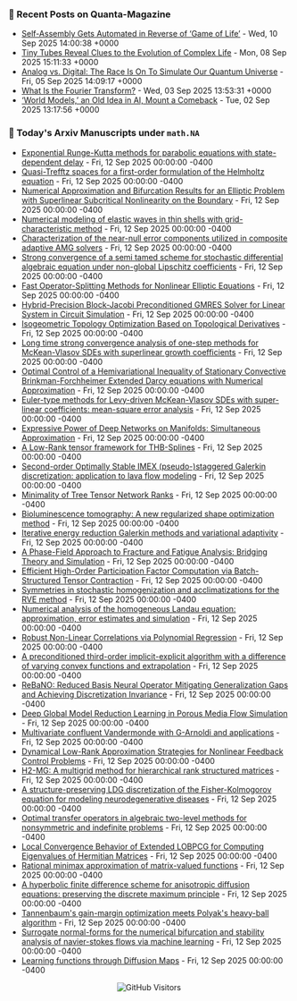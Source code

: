 ### 📝 Recent Posts on Quanta-Magazine
<!-- quanta starts -->
* <a href="https://www.quantamagazine.org/self-assembly-gets-automated-in-reverse-of-game-of-life-20250910/">Self-Assembly Gets Automated in Reverse of ‘Game of Life’</a> - Wed, 10 Sep 2025 14:00:38 +0000
* <a href="https://www.quantamagazine.org/tiny-tubes-reveal-clues-to-the-evolution-of-complex-life-20250908/">Tiny Tubes Reveal Clues to the Evolution of Complex Life</a> - Mon, 08 Sep 2025 15:11:33 +0000
* <a href="https://www.quantamagazine.org/analog-vs-digital-the-race-is-on-to-simulate-our-quantum-universe-20250905/">Analog vs. Digital: The Race Is On To Simulate Our Quantum Universe</a> - Fri, 05 Sep 2025 14:09:17 +0000
* <a href="https://www.quantamagazine.org/what-is-the-fourier-transform-20250903/">What Is the Fourier Transform?</a> - Wed, 03 Sep 2025 13:53:31 +0000
* <a href="https://www.quantamagazine.org/world-models-an-old-idea-in-ai-mount-a-comeback-20250902/">‘World Models,’ an Old Idea in AI, Mount a Comeback</a> - Tue, 02 Sep 2025 13:17:56 +0000
<!-- quanta ends -->


### 📝 Today's Arxiv Manuscripts under ``math.NA``
<!-- arxiv-math-na starts -->
* <a href="https://arxiv.org/abs/2509.08902">Exponential Runge-Kutta methods for parabolic equations with state-dependent delay</a> - Fri, 12 Sep 2025 00:00:00 -0400
* <a href="https://arxiv.org/abs/2509.08936">Quasi-Trefftz spaces for a first-order formulation of the Helmholtz equation</a> - Fri, 12 Sep 2025 00:00:00 -0400
* <a href="https://arxiv.org/abs/2509.08990">Numerical Approximation and Bifurcation Results for an Elliptic Problem with Superlinear Subcritical Nonlinearity on the Boundary</a> - Fri, 12 Sep 2025 00:00:00 -0400
* <a href="https://arxiv.org/abs/2509.09017">Numerical modeling of elastic waves in thin shells with grid-characteristic method</a> - Fri, 12 Sep 2025 00:00:00 -0400
* <a href="https://arxiv.org/abs/2509.09023">Characterization of the near-null error components utilized in composite adaptive AMG solvers</a> - Fri, 12 Sep 2025 00:00:00 -0400
* <a href="https://arxiv.org/abs/2509.09032">Strong convergence of a semi tamed scheme for stochastic differential algebraic equation under non-global Lipschitz coefficients</a> - Fri, 12 Sep 2025 00:00:00 -0400
* <a href="https://arxiv.org/abs/2509.09132">Fast Operator-Splitting Methods for Nonlinear Elliptic Equations</a> - Fri, 12 Sep 2025 00:00:00 -0400
* <a href="https://arxiv.org/abs/2509.09139">Hybrid-Precision Block-Jacobi Preconditioned GMRES Solver for Linear System in Circuit Simulation</a> - Fri, 12 Sep 2025 00:00:00 -0400
* <a href="https://arxiv.org/abs/2509.09236">Isogeometric Topology Optimization Based on Topological Derivatives</a> - Fri, 12 Sep 2025 00:00:00 -0400
* <a href="https://arxiv.org/abs/2509.09274">Long time strong convergence analysis of one-step methods for McKean-Vlasov SDEs with superlinear growth coefficients</a> - Fri, 12 Sep 2025 00:00:00 -0400
* <a href="https://arxiv.org/abs/2509.09287">Optimal Control of a Hemivariational Inequality of Stationary Convective Brinkman-Forchheimer Extended Darcy equations with Numerical Approximation</a> - Fri, 12 Sep 2025 00:00:00 -0400
* <a href="https://arxiv.org/abs/2509.09302">Euler-type methods for Levy-driven McKean-Vlasov SDEs with super-linear coefficients: mean-square error analysis</a> - Fri, 12 Sep 2025 00:00:00 -0400
* <a href="https://arxiv.org/abs/2509.09362">Expressive Power of Deep Networks on Manifolds: Simultaneous Approximation</a> - Fri, 12 Sep 2025 00:00:00 -0400
* <a href="https://arxiv.org/abs/2509.09434">A Low-Rank tensor framework for THB-Splines</a> - Fri, 12 Sep 2025 00:00:00 -0400
* <a href="https://arxiv.org/abs/2509.09460">Second-order Optimally Stable IMEX (pseudo-)staggered Galerkin discretization: application to lava flow modeling</a> - Fri, 12 Sep 2025 00:00:00 -0400
* <a href="https://arxiv.org/abs/2509.09463">Minimality of Tree Tensor Network Ranks</a> - Fri, 12 Sep 2025 00:00:00 -0400
* <a href="https://arxiv.org/abs/2509.09533">Bioluminescence tomography: A new regularized shape optimization method</a> - Fri, 12 Sep 2025 00:00:00 -0400
* <a href="https://arxiv.org/abs/2509.09600">Iterative energy reduction Galerkin methods and variational adaptivity</a> - Fri, 12 Sep 2025 00:00:00 -0400
* <a href="https://arxiv.org/abs/2509.08939">A Phase-Field Approach to Fracture and Fatigue Analysis: Bridging Theory and Simulation</a> - Fri, 12 Sep 2025 00:00:00 -0400
* <a href="https://arxiv.org/abs/2509.08968">Efficient High-Order Participation Factor Computation via Batch-Structured Tensor Contraction</a> - Fri, 12 Sep 2025 00:00:00 -0400
* <a href="https://arxiv.org/abs/2509.08977">Symmetries in stochastic homogenization and acclimatizations for the RVE method</a> - Fri, 12 Sep 2025 00:00:00 -0400
* <a href="https://arxiv.org/abs/2509.09276">Numerical analysis of the homogeneous Landau equation: approximation, error estimates and simulation</a> - Fri, 12 Sep 2025 00:00:00 -0400
* <a href="https://arxiv.org/abs/2509.09380">Robust Non-Linear Correlations via Polynomial Regression</a> - Fri, 12 Sep 2025 00:00:00 -0400
* <a href="https://arxiv.org/abs/2509.09391">A preconditioned third-order implicit-explicit algorithm with a difference of varying convex functions and extrapolation</a> - Fri, 12 Sep 2025 00:00:00 -0400
* <a href="https://arxiv.org/abs/2509.09611">ReBaNO: Reduced Basis Neural Operator Mitigating Generalization Gaps and Achieving Discretization Invariance</a> - Fri, 12 Sep 2025 00:00:00 -0400
* <a href="https://arxiv.org/abs/1807.09335">Deep Global Model Reduction Learning in Porous Media Flow Simulation</a> - Fri, 12 Sep 2025 00:00:00 -0400
* <a href="https://arxiv.org/abs/2404.09266">Multivariate confluent Vandermonde with G-Arnoldi and applications</a> - Fri, 12 Sep 2025 00:00:00 -0400
* <a href="https://arxiv.org/abs/2501.07439">Dynamical Low-Rank Approximation Strategies for Nonlinear Feedback Control Problems</a> - Fri, 12 Sep 2025 00:00:00 -0400
* <a href="https://arxiv.org/abs/2501.17656">H2-MG: A multigrid method for hierarchical rank structured matrices</a> - Fri, 12 Sep 2025 00:00:00 -0400
* <a href="https://arxiv.org/abs/2504.05784">A structure-preserving LDG discretization of the Fisher-Kolmogorov equation for modeling neurodegenerative diseases</a> - Fri, 12 Sep 2025 00:00:00 -0400
* <a href="https://arxiv.org/abs/2505.05598">Optimal transfer operators in algebraic two-level methods for nonsymmetric and indefinite problems</a> - Fri, 12 Sep 2025 00:00:00 -0400
* <a href="https://arxiv.org/abs/2505.08218">Local Convergence Behavior of Extended LOBPCG for Computing Eigenvalues of Hermitian Matrices</a> - Fri, 12 Sep 2025 00:00:00 -0400
* <a href="https://arxiv.org/abs/2508.06378">Rational minimax approximation of matrix-valued functions</a> - Fri, 12 Sep 2025 00:00:00 -0400
* <a href="https://arxiv.org/abs/2508.09509">A hyperbolic finite difference scheme for anisotropic diffusion equations: preserving the discrete maximum principle</a> - Fri, 12 Sep 2025 00:00:00 -0400
* <a href="https://arxiv.org/abs/2409.19882">Tannenbaum's gain-margin optimization meets Polyak's heavy-ball algorithm</a> - Fri, 12 Sep 2025 00:00:00 -0400
* <a href="https://arxiv.org/abs/2506.21275">Surrogate normal-forms for the numerical bifurcation and stability analysis of navier-stokes flows via machine learning</a> - Fri, 12 Sep 2025 00:00:00 -0400
* <a href="https://arxiv.org/abs/2509.03758">Learning functions through Diffusion Maps</a> - Fri, 12 Sep 2025 00:00:00 -0400
<!-- arxiv-math-na ends -->

<div align="center">
  
![GitHub Visitors](https://api.visitorbadge.io/api/visitors?path=https%3A%2F%2Fgithub.com%2Flowrank&label=profile%20views&labelColor=%231e1e2e&countColor=%23cba6f7)



</div>
